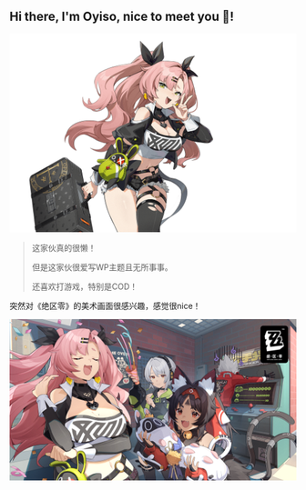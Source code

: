 ## Hi there, I'm Oyiso, nice to meet you 👋!

<!--
**kannafay/kannafay** is a ✨ _special_ ✨ repository because its `README.md` (this file) appears on your GitHub profile.

Here are some ideas to get you started:

- 🔭 I’m currently working on ...
- 🌱 I’m currently learning ...
- 👯 I’m looking to collaborate on ...
- 🤔 I’m looking for help with ...
- 💬 Ask me about ...
- 📫 How to reach me: ...
- 😄 Pronouns: ...
- ⚡ Fun fact: ...
-->

![](./images/banner.png)

> 这家伙真的很懒！
>
> 但是这家伙很爱写WP主题且无所事事。
>
> 还喜欢打游戏，特别是COD！

突然对《绝区零》的美术画面很感兴趣，感觉很nice！

![](./images/banner2.png)
